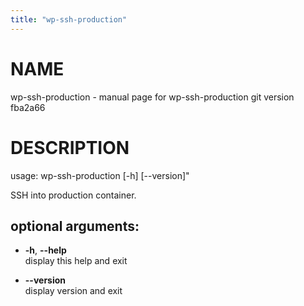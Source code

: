 ```yaml
---
title: "wp-ssh-production"
---
```



# NAME

wp-ssh-production - manual page for wp-ssh-production git version
fba2a66

# DESCRIPTION

usage: wp-ssh-production \[-h\] \[--version\]"

SSH into production container.

## optional arguments:

  - **-h**, **--help**  
    display this help and exit

  - **--version**  
    display version and exit

